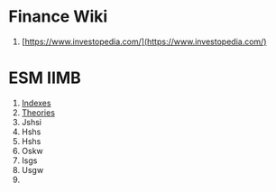 # Finance Wiki
1. [https://www.investopedia.com/](https://www.investopedia.com/)



# ESM IIMB
1. [Indexes](https://bigcharts.marketwatch.com/markets/indexes.asp)
2. [Theories](https://www.researchgate.net/publication/266476679_The_Application_of_Fibonacci_Sequence_and_Elliot_Wave_Theory_in_Predicting_Security_Price_Movements_A_Survey)
3. Jshsi
4. Hshs
5. Hshs
6. Oskw
7. Isgs
8. Usgw
9. 


